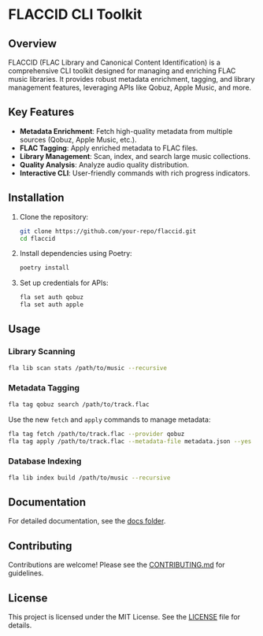 # FLACCID CLI Toolkit

## Overview

FLACCID (FLAC Library and Canonical Content Identification) is a comprehensive CLI toolkit designed for managing and enriching FLAC music libraries. It provides robust metadata enrichment, tagging, and library management features, leveraging APIs like Qobuz, Apple Music, and more.

## Key Features

- **Metadata Enrichment**: Fetch high-quality metadata from multiple sources (Qobuz, Apple Music, etc.).
- **FLAC Tagging**: Apply enriched metadata to FLAC files.
- **Library Management**: Scan, index, and search large music collections.
- **Quality Analysis**: Analyze audio quality distribution.
- **Interactive CLI**: User-friendly commands with rich progress indicators.

## Installation

1. Clone the repository:

   ```bash
   git clone https://github.com/your-repo/flaccid.git
   cd flaccid
   ```

2. Install dependencies using Poetry:

   ```bash
   poetry install
   ```

3. Set up credentials for APIs:

   ```bash
   fla set auth qobuz
   fla set auth apple
   ```

## Usage

### Library Scanning

```bash
fla lib scan stats /path/to/music --recursive
```

### Metadata Tagging

```bash
fla tag qobuz search /path/to/track.flac
```

Use the new `fetch` and `apply` commands to manage metadata:

```bash
fla tag fetch /path/to/track.flac --provider qobuz
fla tag apply /path/to/track.flac --metadata-file metadata.json --yes
```

### Database Indexing

```bash
fla lib index build /path/to/music --recursive
```

## Documentation

For detailed documentation, see the [docs folder](./docs).

## Contributing

Contributions are welcome! Please see the [CONTRIBUTING.md](./CONTRIBUTING.md) for guidelines.

## License

This project is licensed under the MIT License. See the [LICENSE](./LICENSE) file for details.
